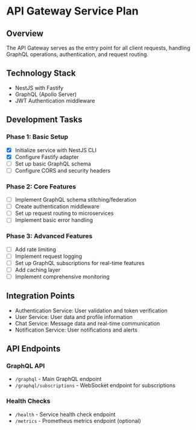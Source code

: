 # API Gateway Service Plan

## Overview
The API Gateway serves as the entry point for all client requests, handling GraphQL operations, authentication, and request routing.

## Technology Stack
- NestJS with Fastify
- GraphQL (Apollo Server)
- JWT Authentication middleware

## Development Tasks

### Phase 1: Basic Setup
- [x] Initialize service with NestJS CLI
- [x] Configure Fastify adapter
- [ ] Set up basic GraphQL schema
- [ ] Configure CORS and security headers

### Phase 2: Core Features
- [ ] Implement GraphQL schema stitching/federation
- [ ] Create authentication middleware
- [ ] Set up request routing to microservices
- [ ] Implement basic error handling

### Phase 3: Advanced Features
- [ ] Add rate limiting
- [ ] Implement request logging
- [ ] Set up GraphQL subscriptions for real-time features
- [ ] Add caching layer
- [ ] Implement comprehensive monitoring

## Integration Points
- Authentication Service: User validation and token verification
- User Service: User data and profile information
- Chat Service: Message data and real-time communication
- Notification Service: User notifications and alerts

## API Endpoints

### GraphQL API
- `/graphql` - Main GraphQL endpoint
- `/graphql/subscriptions` - WebSocket endpoint for subscriptions

### Health Checks
- `/health` - Service health check endpoint
- `/metrics` - Prometheus metrics endpoint (optional)
